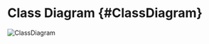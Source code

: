 # Class Diagram                       {#ClassDiagram}

![ClassDiagram](classDiagram.png "ClassDiagram")
